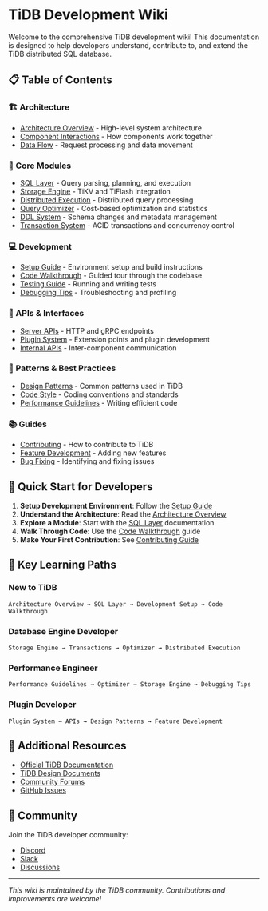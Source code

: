# TiDB Development Wiki

Welcome to the comprehensive TiDB development wiki! This documentation is designed to help developers understand, contribute to, and extend the TiDB distributed SQL database.

## 📋 Table of Contents

### 🏗️ Architecture
- [Architecture Overview](architecture/overview.md) - High-level system architecture
- [Component Interactions](architecture/interactions.md) - How components work together
- [Data Flow](architecture/data-flow.md) - Request processing and data movement

### 🧩 Core Modules
- [SQL Layer](modules/sql-layer.md) - Query parsing, planning, and execution
- [Storage Engine](modules/storage-engine.md) - TiKV and TiFlash integration
- [Distributed Execution](modules/distributed-execution.md) - Distributed query processing
- [Query Optimizer](modules/optimizer.md) - Cost-based optimization and statistics
- [DDL System](modules/ddl.md) - Schema changes and metadata management
- [Transaction System](modules/transactions.md) - ACID transactions and concurrency control

### 💻 Development
- [Setup Guide](development/setup.md) - Environment setup and build instructions
- [Code Walkthrough](development/walkthrough.md) - Guided tour through the codebase
- [Testing Guide](development/testing.md) - Running and writing tests
- [Debugging Tips](development/debugging.md) - Troubleshooting and profiling

### 🔌 APIs & Interfaces
- [Server APIs](api/server-apis.md) - HTTP and gRPC endpoints
- [Plugin System](api/plugins.md) - Extension points and plugin development
- [Internal APIs](api/internal.md) - Inter-component communication

### 🎯 Patterns & Best Practices
- [Design Patterns](patterns/design-patterns.md) - Common patterns used in TiDB
- [Code Style](patterns/code-style.md) - Coding conventions and standards
- [Performance Guidelines](patterns/performance.md) - Writing efficient code

### 📚 Guides
- [Contributing](guides/contributing.md) - How to contribute to TiDB
- [Feature Development](guides/feature-development.md) - Adding new features
- [Bug Fixing](guides/bug-fixing.md) - Identifying and fixing issues

## 🚀 Quick Start for Developers

1. **Setup Development Environment**: Follow the [Setup Guide](development/setup.md)
2. **Understand the Architecture**: Read the [Architecture Overview](architecture/overview.md)
3. **Explore a Module**: Start with the [SQL Layer](modules/sql-layer.md) documentation
4. **Walk Through Code**: Use the [Code Walkthrough](development/walkthrough.md) guide
5. **Make Your First Contribution**: See [Contributing Guide](guides/contributing.md)

## 🎯 Key Learning Paths

### New to TiDB
```
Architecture Overview → SQL Layer → Development Setup → Code Walkthrough
```

### Database Engine Developer
```
Storage Engine → Transactions → Optimizer → Distributed Execution
```

### Performance Engineer
```
Performance Guidelines → Optimizer → Storage Engine → Debugging Tips
```

### Plugin Developer
```
Plugin System → APIs → Design Patterns → Feature Development
```

## 📖 Additional Resources

- [Official TiDB Documentation](https://docs.pingcap.com/tidb/stable)
- [TiDB Design Documents](../docs/design/)
- [Community Forums](https://asktug.com)
- [GitHub Issues](https://github.com/pingcap/tidb/issues)

## 🤝 Community

Join the TiDB developer community:
- [Discord](https://discord.gg/KVRZBR2DrG)
- [Slack](https://slack.tidb.io/invite?team=tidb-community&channel=everyone&ref=pingcap-tidb)
- [Discussions](https://github.com/orgs/pingcap/discussions)

---

*This wiki is maintained by the TiDB community. Contributions and improvements are welcome!*